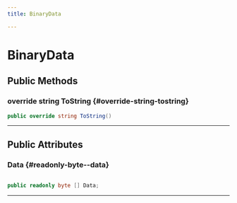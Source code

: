 ```yaml
---
title: BinaryData

---
```


# BinaryData










## Public Methods

### override string ToString {#override-string-tostring}

```csharp
public override string ToString()
```






-----------

## Public Attributes

### Data {#readonly-byte--data}

```csharp

public readonly byte [] Data;

```






-----------

